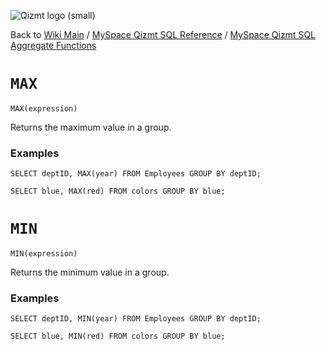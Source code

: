 <a href='Hidden comment: Image:'></a><img src='http://qizmt.googlecode.com/svn/wiki/images/Qizmt_logo_small.png' alt='Qizmt logo (small)' />

Back to <a href='Hidden comment: Link:'></a>[Wiki Main](Main.md) / [MySpace Qizmt SQL Reference](MySpaceQizmtSQLReference.md) / [MySpace Qizmt SQL Aggregate Functions](MySpaceQizmtSQLReferenceAggregateFunction.md)



# `MAX` #

```
MAX(expression)
```

Returns the maximum value in a group.

### Examples ###

```
SELECT deptID, MAX(year) FROM Employees GROUP BY deptID;
```

```
SELECT blue, MAX(red) FROM colors GROUP BY blue;
```

# `MIN` #

```
MIN(expression)
```

Returns the minimum value in a group.

### Examples ###

```
SELECT deptID, MIN(year) FROM Employees GROUP BY deptID;
```

```
SELECT blue, MIN(red) FROM colors GROUP BY blue;
```



